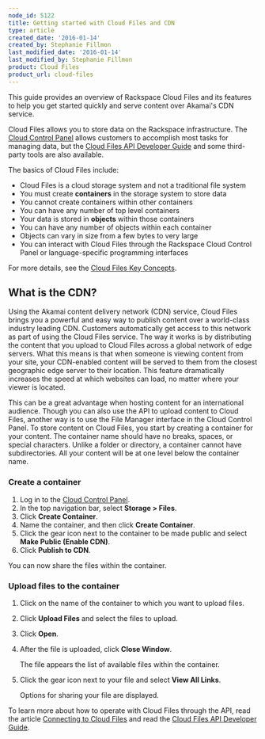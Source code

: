 ```yaml
---
node_id: 5122
title: Getting started with Cloud Files and CDN
type: article
created_date: '2016-01-14'
created_by: Stephanie Fillmon
last_modified_date: '2016-01-14'
last_modified_by: Stephanie Fillmon
product: Cloud Files
product_url: cloud-files
---
```


This guide provides an overview of Rackspace Cloud Files and its
features to help you get started quickly and serve content over Akamai's
CDN service.

Cloud Files allows you to store data on the Rackspace infrastructure.
The [Cloud Control Panel](https://mycloud.rackspace.com/) allows
customers to accomplish most tasks for managing data, but the [Cloud
Files API Developer
Guide](https://developer.rackspace.com/docs/cloud-files/v1/developer-guide/)
and some third-party tools are also available.

The basics of Cloud Files include:

-   Cloud Files is a cloud storage system and not a traditional file
    system
-   You must create **containers** in the storage system to store data
-   You cannot create containers within other containers
-   You can have any number of top level containers
-   Your data is stored in **objects** within those containers
-   You can have any number of objects within each container
-   Objects can vary in size from a few bytes to very large
-   You can interact with Cloud Files through the Rackspace Cloud
    Control Panel or language-specific programming interfaces

For more details, see the [Cloud Files Key
Concepts](/how-to/cloud-files-key-concepts-0).

What is the CDN?
----------------

Using the Akamai content delivery network (CDN) service, Cloud Files
brings you a powerful and easy way to publish content over a world-class
industry leading CDN. Customers automatically get access to this network
as part of using the Cloud Files service. The way it works is by
distributing the content that you upload to Cloud Files across a global
network of edge servers. What this means is that when someone is viewing
content from your site, your CDN-enabled content will be served to them
from the closest geographic edge server to their location. This feature
dramatically increases the speed at which websites can load, no matter
where your viewer is located.

This can be a great advantage when hosting content for an international
audience. Though you can also use the API to upload content to Cloud
Files, another way is to use the File Manager interface in the Cloud
Control Panel. To store content on Cloud Files, you start by creating a
container for your content. The container name should have no breaks,
spaces, or special characters. Unlike a folder or directory, a container
cannot have subdirectories. All your content will be at one level below
the container name.

### Create a container

1.  Log in to the [Cloud Control Panel](http://mycloud.rackspace.com).
2.  In the top navigation bar, select **Storage &gt; Files**.
3.  Click **Create Container**.
4.  Name the container, and then click **Create Container**.
5.  Click the gear icon next to the container to be made public and
    select **Make Public (Enable CDN)**.
6.  Click **Publish to CDN**.

You can now share the files within the container.

### Upload files to the container

1.  Click on the name of the container to which you want to
    upload files.
2.  Click **Upload Files** and select the files to upload.
3.  Click **Open**.
4.  After the file is uploaded, click **Close Window**.

    The file appears the list of available files within the container.

5.  Click the gear icon next to your file and select **View All Links**.

    Options for sharing your file are displayed.

To learn more about how to operate with Cloud Files through the API,
read the article [Connecting to Cloud
Files](/how-to/connecting-to-cloudfiles)
and read the [Cloud Files API Developer
Guide](https://developer.rackspace.com/docs/cloud-files/v1/developer-guide/).

